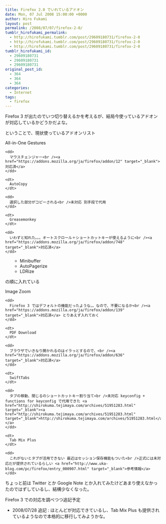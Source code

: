 ```yaml
---
title: Firefox 2.0 でいれているアドオン
date: Mon, 07 Jul 2008 15:00:00 +0000
author: Hiro Fukami
layout: post
permalink: /2008/07/07/firefox-2-0/
tumblr_hirofukami_permalink:
  - http://hirofukami.tumblr.com/post/29609180731/firefox-2-0
  - http://hirofukami.tumblr.com/post/29609180731/firefox-2-0
  - http://hirofukami.tumblr.com/post/29609180731/firefox-2-0
tumblr_hirofukami_id:
  - 29609180731
  - 29609180731
  - 29609180731
original_post_id:
  - 364
  - 364
  - 364
categories:
  - Internet
tags:
  - firefox
---
```

<div class="section">
  <p>
    Firefox 3 が出たのでいつ切り替えるかを考えるが、結局今使っているアドオンが対応しているかどうかだよな。
  </p>
  
  <p>
    ということで、現状使っているアドオンリスト
  </p>
  
  <dl>
    <dt>
      All-in-One Gestures
    </dt>
    
    <dd>
      マウスチェンジャー<br /><a href="https://addons.mozilla.org/ja/firefox/addon/12" target="_blank">対応済</a>
    </dd>
    
    <dt>
      AutoCopy
    </dt>
    
    <dd>
      選択した部分がコピーされる<br />未対応 別手段で代用
    </dd>
    
    <dt>
      Greasemonkey
    </dt>
    
    <dd>
      いわずと知れた。。。オートスクロール＋ショートカットキーが使えるように<br /><a href="https://addons.mozilla.org/ja/firefox/addon/748" target="_blank">対応済</a>
    </dd>
  </dl>
  
  <ul>
    <ul>
      <li>
        Minibuffer
      </li>
      <li>
        AutoPagerize
      </li>
      <li>
        LDRize
      </li>
    </ul>
  </ul>
  
  <p>
    の順に入れている
  </p>
  
  <dl>
    <dt>
      Image Zoom
    </dt>
    
    <dd>
      Firefox 3 ではデフォルトの機能だったような。。なので、不要になるか<br /><a href="https://addons.mozilla.org/ja/firefox/addon/139" target="_blank">対応済</a> とりあえず入れておく
    </dd>
    
    <dt>
      PDF Download
    </dt>
    
    <dd>
      ブラウザでいきなり開かれるのはイラっとするので、<br /><a href="https://addons.mozilla.org/ja/firefox/addon/636" target="_blank">対応済</a>
    </dd>
    
    <dt>
      SwiftTabs
    </dt>
    
    <dd>
      タブの移動、閉じるのショートカットキー割り当て<br />未対応 keyconfig + functions for keyconfig で代用できた <a href="http://shirokuma.tejimaya.com/archives/51951283.html" target="_blank"><a href="http://shirokuma.tejimaya.com/archives/51951283.html" target="_blank">http://shirokuma.tejimaya.com/archives/51951283.html</a></a>
    </dd>
    
    <dt>
      Tab Mix Plus
    </dt>
    
    <dd>
      これがないとタブが活用できない 最近はセッション保存機能もついた<br />正式には未対応だが提供されているらしい <a href="http://www.uka-blog.com/pc/firefox/entry_000907.html" target="_blank">参考情報</a>
    </dd>
  </dl>
  
  <p>
    ちょっと前は Twitter とか Google Note とか入れてみたけどあまり使えなかったのではずしているし、結構少なくなった。
  </p>
  
  <p>
    Firefox 3 での対応を調べつつ追記予定
  </p>
  
  <ul>
    <li>
      2008/07/28 追記&#160;: ほとんどが対応できているし、Tab Mix Plus も提供されているようなので本格的に移行してみようかな。
    </li>
  </ul>
</div>